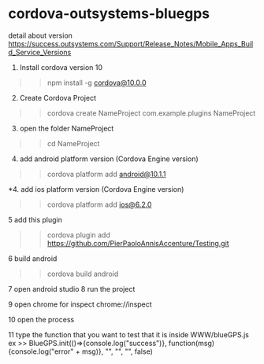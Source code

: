 # cordova-outsystems-bluegps

detail about version
https://success.outsystems.com/Support/Release_Notes/Mobile_Apps_Build_Service_Versions

1. Install cordova version 10
  
  >> npm install -g cordova@10.0.0
  
2. Create Cordova Project
 
 >> cordova create NameProject com.example.plugins NameProject
  
3. open the folder NameProject
  >> cd NameProject
  
4. add android platform version (Cordova Engine version)
  >> cordova platform add android@10.1.1
  
*4. add ios platform version (Cordova Engine version)
  >> cordova platform add ios@6.2.0
  
  
 5 add this plugin 
  >> cordova plugin add https://github.com/PierPaoloAnnisAccenture/Testing.git
  
  
 6 build android
  >> cordova build android
  
  
  7 open android studio
  8 run the project
  
  9 open chrome for inspect
    chrome://inspect
  
  10 open the process
  
  11 type the function that you want to test that it is inside WWW/blueGPS.js
  ex
    >> BlueGPS.init(()=>{console.log("success")}, function(msg){console.log("error" + msg)}, "", "", "", false)
  
  
  

